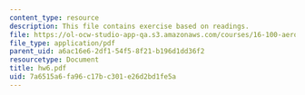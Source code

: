 ```yaml
---
content_type: resource
description: This file contains exercise based on readings.
file: https://ol-ocw-studio-app-qa.s3.amazonaws.com/courses/16-100-aerodynamics-fall-2005/7a6515a6fa96c17bc301e26d2bd1fe5a_hw6.pdf
file_type: application/pdf
parent_uid: a6ac16e6-2df1-54f5-8f21-b196d1dd36f2
resourcetype: Document
title: hw6.pdf
uid: 7a6515a6-fa96-c17b-c301-e26d2bd1fe5a
---
```

